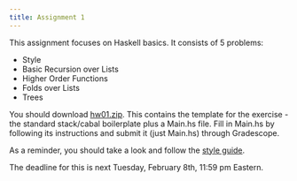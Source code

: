 ```yaml
---
title: Assignment 1
---
```


This assignment focuses on Haskell basics. It consists of 5 problems:

- Style
- Basic Recursion over Lists
- Higher Order Functions
- Folds over Lists
- Trees

You should download
[hw01.zip](https://www.cs.umd.edu/class/spring2022/cmsc488B/code/hw01.zip). This
contains the template for the exercise - the standard stack/cabal
boilerplate plus a Main.hs file. Fill in Main.hs by following its
instructions and submit it (just Main.hs) through Gradescope.

As a reminder, you should take a look and follow the [style
guide](https://www.cs.umd.edu/class/spring2022/cmsc488B/style.html).

The deadline for this is next Tuesday, February 8th, 11:59 pm Eastern.
